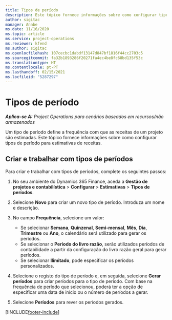 ```yaml
---
title: Tipos de período
description: Este tópico fornece informações sobre como configurar tipos de período para estimativas de receitas.
author: sigitac
manager: Annbe
ms.date: 11/16/2020
ms.topic: article
ms.service: project-operations
ms.reviewer: kfend
ms.author: sigitac
ms.openlocfilehash: 107cecbc1dabdf13147d847bf1816f44cc2703c5
ms.sourcegitcommit: fa32b1893286f20271fa4ec4be8fc68bd135f53c
ms.translationtype: HT
ms.contentlocale: pt-PT
ms.lasthandoff: 02/15/2021
ms.locfileid: "5287297"
---
```

# <a name="period-types"></a>Tipos de período

_**Aplica-se A:** Project Operations para cenários baseados em recursos/não armazenados_

Um tipo de período define a frequência com que as receitas de um projeto são estimadas. Este tópico fornece informações sobre como configurar tipos de período para estimativas de receitas. 

## <a name="create-and-work-with-period-types"></a>Criar e trabalhar com tipos de períodos
Para criar e trabalhar com tipos de períodos, complete os seguintes passos:

1. No seu ambiente do Dynamics 365 Finance, aceda a **Gestão de projetos e contabilística** > **Configurar** > **Estimativas** > **Tipos de períodos**.
2. Selecione **Novo** para criar um novo tipo de período. Introduza um nome e descrição.
3. No campo **Frequência**, selecione um valor:

    - Se selecionar **Semana**, **Quinzenal**, **Semi-mensal**, **Mês**, **Dia**, **Trimestre** ou **Ano**, o calendário será utilizado para gerar os períodos. 
    - Se selecionar o **Período do livro razão**, serão utilizados períodos de contabilidade a partir da configuração do livro razão geral para gerar períodos.
    - Se selecionar **Ilimitado**, pode especificar os períodos personalizados.
4. Selecione o registo do tipo de período e, em seguida, selecione **Gerar períodos** para criar períodos para o tipo de período. Com base na frequência de período que selecionou, poderá ter a opção de especificar uma data de início ou o número de períodos a gerar.
5. Selecione **Períodos** para rever os períodos gerados.



[!INCLUDE[footer-include](../includes/footer-banner.md)]
